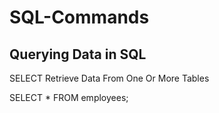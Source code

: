 # SQL-Commands

## Querying Data in SQL
SELECT
Retrieve Data From One Or More Tables

SELECT *  FROM employees;
